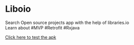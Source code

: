 # Liboio
Search Open source projects app with the help of libraries.io
<br>Learn about #MVP #Retrofit #Rxjava

<a href="https://drive.google.com/open?id=1edoVepAYtoEiUZIoIMtePMlbTrfVMz7h">Click here to test the apk</a>
